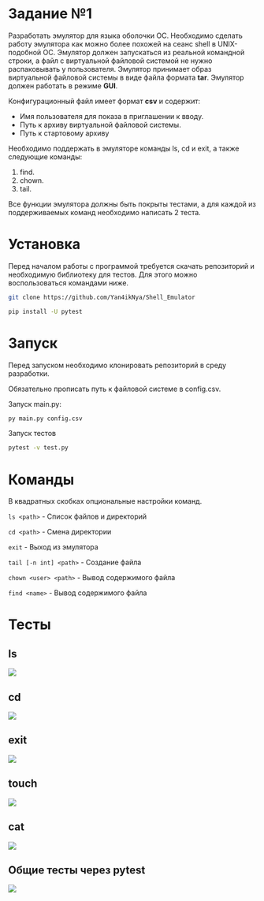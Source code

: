 # **Задание №1**
Разработать эмулятор для языка оболочки ОС. Необходимо сделать работу эмулятора как можно более похожей на сеанс shell в UNIX-подобной ОС. Эмулятор должен запускаться из реальной командной строки, а файл с виртуальной файловой системой не нужно распаковывать у пользователя. Эмулятор принимает образ виртуальной файловой системы в виде файла формата **tar**. Эмулятор должен работать в режиме **GUI**.

Конфигурационный файл имеет формат **csv** и содержит:
- Имя пользователя для показа в приглашении к вводу.
- Путь к архиву виртуальной файловой системы.
- Путь к стартовому архиву

Необходимо поддержать в эмуляторе команды ls, cd и exit, а также следующие команды:
1. find.
2. chown.
3. tail.

Все функции эмулятора должны быть покрыты тестами, а для каждой из поддерживаемых команд необходимо написать 2 теста.
# Установка
Перед началом работы с программой требуется скачать репозиторий и необходимую библиотеку для тестов. Для этого можно воспользоваться командами ниже.
```Bash
git clone https://github.com/Yan4ikNya/Shell_Emulator
```
```Bash
pip install -U pytest
```
# Запуск
Перед запуском необходимо клонировать репозиторий в среду разработки.

Обязательно прописать путь к файловой системе в config.csv.

Запуск main.py:
```Bash
py main.py config.csv 
```
Запуск тестов
```Bash
pytest -v test.py
```
# Команды
В квадратных скобках опциональные настройки команд.

``` ls <path> ``` - Список файлов и директорий

``` cd <path> ``` - Смена директории

``` exit ``` - Выход из эмулятора

``` tail [-n int] <path> ``` - Создание файла

``` chown <user> <path> ``` - Вывод содержимого файла

``` find <name> ``` - Вывод содержимого файла

# Тесты
## ls
![](https://github.com/Yan4ikNya/ConfUwUpr/1/Shell_Emulator/ls.png)
## cd
![](https://github.com/Yan4iknya/ConfUwUpr/1/Shell_Emulator/cd.png)
## exit
![](https://github.com/DrTECHNIC/Shell_Emulator/blob/main/exit.gif)
## touch
![](https://github.com/DrTECHNIC/Shell_Emulator/blob/main/tou%D1%81%D1%80.png)
## cat
![](https://github.com/DrTECHNIC/Shell_Emulator/blob/main/cat.png)
## Общие тесты через pytest
![](https://github.com/DrTECHNIC/Shell_Emulator/blob/main/pytest.png)
